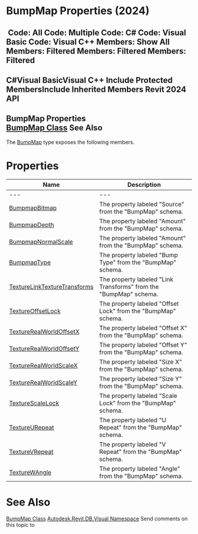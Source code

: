 # BumpMap Properties (2024)

﻿
 Code: All Code: Multiple Code: C# Code: Visual Basic Code: Visual C++  Members: Show All Members: Filtered Members: Filtered Members: Filtered   
---  
C#Visual BasicVisual C++
Include Protected MembersInclude Inherited Members
Revit 2024 API  
---  
BumpMap Properties  
[BumpMap Class](7301801c-eef2-3077-7891-a3ee27db1a9b.md "BumpMap Class") See Also  
---  
The [BumpMap](7301801c-eef2-3077-7891-a3ee27db1a9b.md "BumpMap Class") type exposes the following members.
# Properties
| Name | Description |
| --- | --- |
| --- | --- | --- |
| [BumpmapBitmap](29a8c137-fcae-0c9d-5a19-cba289b5cdf9.md "BumpmapBitmap Property") | The property labeled "Source" from the "BumpMap" schema. |
| [BumpmapDepth](c90852c4-6c40-9b2d-025b-e625d9476131.md "BumpmapDepth Property") | The property labeled "Amount" from the "BumpMap" schema. |
| [BumpmapNormalScale](b60fc242-417c-9c12-1540-e3c472e95b70.md "BumpmapNormalScale Property") | The property labeled "Amount" from the "BumpMap" schema. |
| [BumpmapType](8c5baa8e-1550-ac54-c41e-a45efad95bfd.md "BumpmapType Property") | The property labeled "Bump Type" from the "BumpMap" schema. |
| [TextureLinkTextureTransforms](0e3f4b90-ebf3-462b-6236-3e1577cd1dba.md "TextureLinkTextureTransforms Property") | The property labeled "Link Transforms" from the "BumpMap" schema. |
| [TextureOffsetLock](ef04ecdb-39b6-9f93-624c-1c24c1948af0.md "TextureOffsetLock Property") | The property labeled "Offset Lock" from the "BumpMap" schema. |
| [TextureRealWorldOffsetX](2e7c2565-eccf-e2de-1c7e-1c35ebf80953.md "TextureRealWorldOffsetX Property") | The property labeled "Offset X" from the "BumpMap" schema. |
| [TextureRealWorldOffsetY](20bfe57c-7f4f-f4b7-c65f-9702c4b68897.md "TextureRealWorldOffsetY Property") | The property labeled "Offset Y" from the "BumpMap" schema. |
| [TextureRealWorldScaleX](fb16978c-8211-7b64-33d9-faff78715a5f.md "TextureRealWorldScaleX Property") | The property labeled "Size X" from the "BumpMap" schema. |
| [TextureRealWorldScaleY](2be9ef92-472b-bdcb-9ae6-a331e8196d48.md "TextureRealWorldScaleY Property") | The property labeled "Size Y" from the "BumpMap" schema. |
| [TextureScaleLock](5cff2a01-bac3-e53f-6c98-2dabc281fe6a.md "TextureScaleLock Property") | The property labeled "Scale Lock" from the "BumpMap" schema. |
| [TextureURepeat](34b323ef-8892-23b8-920f-c3bd5990cc71.md "TextureURepeat Property") | The property labeled "U Repeat" from the "BumpMap" schema. |
| [TextureVRepeat](e5465149-191a-f744-e956-7b0289c8af70.md "TextureVRepeat Property") | The property labeled "V Repeat" from the "BumpMap" schema. |
| [TextureWAngle](7d939303-976f-7d0a-0146-7de490724dcf.md "TextureWAngle Property") | The property labeled "Angle" from the "BumpMap" schema. |

# See Also
[BumpMap Class](7301801c-eef2-3077-7891-a3ee27db1a9b.md "BumpMap Class")
[Autodesk.Revit.DB.Visual Namespace](f5a10581-6ac2-be19-0e32-f87d05bc8b83.md "Autodesk.Revit.DB.Visual Namespace")
Send comments on this topic to 